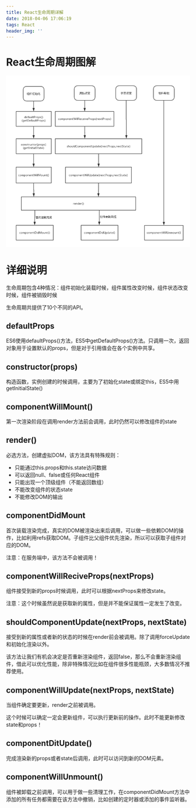 ```yaml
---
title: React生命周期详解
date: 2018-04-06 17:06:19
tags: React
header_img: ''
---
```


# React生命周期图解

![React生命周期图解](React生命周期详解/react_life_cycle.png)

# 详细说明

生命周期包含4种情况：组件初始化装载时候，组件属性改变时候，组件状态改变时候，组件被销毁时候

生命周期共提供了10个不同的API。

## defaultProps

ES6使用defaultProps()方法，ES5中getDefaultProps()方法。只调用一次，返回对象用于设置默认的props，但是对于引用值会在各个实例中共享。

## constructor(props)

构造函数，实例创建的时候调用，主要为了初始化state或绑定this，ES5中用getInitialState()

## componentWillMount()

第一次渲染阶段在调用render方法前会调用，此时仍然可以修改组件的state

## render()

必选方法，创建虚拟DOM，该方法具有特殊规则：

- 只能通过this.props和this.state访问数据
- 可以返回null、false或任何React组件
- 只能出现一个顶级组件（不能返回数组）
- 不能改变组件的状态state
- 不能修改DOM的输出

## componentDidMount

首次装载渲染完成，真实的DOM被渲染出来后调用，可以做一些依赖DOM的操作，比如利用refs获取DOM。子组件比父组件优先渲染，所以可以获取子组件对应的DOM。

注意：在服务端中，该方法不会被调用！

## componentWillReciveProps(nextProps)

组件接受到新的props时候调用，此时可以根据nextProps来修改state。

注意：这个时候虽然说是获取新的属性，但是并不能保证属性一定发生了改变。

## shouldComponentUpdate(nextProps, nextState)

接受到新的属性或者新的状态的时候在render前会被调用。除了调用forceUpdate和初始化渲染以外。

该方法让我们有机会决定是否重新渲染组件，返回false，那么不会重新渲染组件，借此可以优化性能，除非特殊情况比如在组件很多性能瓶颈，大多数情况不推荐使用。

## componentWillUpdate(nextProps, nextState)

当组件确定要更新，render之前被调用。

这个时候可以确定一定会更新组件，可以执行更新前的操作。此时不能更新修改state和props！

## componentDitUpdate()

完成渲染新的props或者state后调用，此时可以访问到新的DOM元素。

## componentWillUnmount()

组件被卸载之前调用，可以用于做一些清理工作，在componentDidMount方法中添加的所有任务都需要在该方法中撤销，比如创建的定时器或添加的事件监听器。
